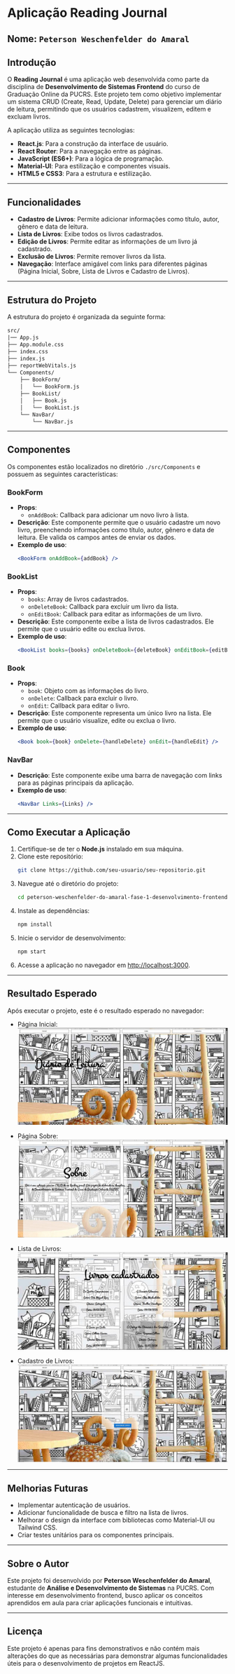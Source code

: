 # Aplicação Reading Journal

## Nome: `Peterson Weschenfelder do Amaral`

## Introdução

O **Reading Journal** é uma aplicação web desenvolvida como parte da disciplina de **Desenvolvimento de Sistemas Frontend** do curso de Graduação Online da PUCRS. Este projeto tem como objetivo implementar um sistema CRUD (Create, Read, Update, Delete) para gerenciar um diário de leitura, permitindo que os usuários cadastrem, visualizem, editem e excluam livros.

A aplicação utiliza as seguintes tecnologias:
- **React.js**: Para a construção da interface de usuário.
- **React Router**: Para a navegação entre as páginas.
- **JavaScript (ES6+)**: Para a lógica de programação.
- **Material-UI**: Para estilização e componentes visuais.
- **HTML5 e CSS3**: Para a estrutura e estilização.

---

## Funcionalidades

- **Cadastro de Livros**: Permite adicionar informações como título, autor, gênero e data de leitura.
- **Lista de Livros**: Exibe todos os livros cadastrados.
- **Edição de Livros**: Permite editar as informações de um livro já cadastrado.
- **Exclusão de Livros**: Permite remover livros da lista.
- **Navegação**: Interface amigável com links para diferentes páginas (Página Inicial, Sobre, Lista de Livros e Cadastro de Livros).

---

## Estrutura do Projeto

A estrutura do projeto é organizada da seguinte forma:

```
src/
|── App.js
├── App.module.css
├── index.css
├── index.js
├── reportWebVitals.js
└── Components/
    ├── BookForm/
    │   └── BookForm.js
    ├── BookList/
    │   ├── Book.js
    │   └── BookList.js
    └── NavBar/
        └── NavBar.js
```

---

## Componentes

Os componentes estão localizados no diretório `./src/Components` e possuem as seguintes características:

### BookForm
- **Props**:
  - `onAddBook`: Callback para adicionar um novo livro à lista.
- **Descrição**: Este componente permite que o usuário cadastre um novo livro, preenchendo informações como título, autor, gênero e data de leitura. Ele valida os campos antes de enviar os dados.
- **Exemplo de uso**:
  ```jsx
  <BookForm onAddBook={addBook} />
  ```

### BookList
- **Props**:
  - `books`: Array de livros cadastrados.
  - `onDeleteBook`: Callback para excluir um livro da lista.
  - `onEditBook`: Callback para editar as informações de um livro.
- **Descrição**: Este componente exibe a lista de livros cadastrados. Ele permite que o usuário edite ou exclua livros.
- **Exemplo de uso**:
  ```jsx
  <BookList books={books} onDeleteBook={deleteBook} onEditBook={editBook} />
  ```

### Book
- **Props**:
  - `book`: Objeto com as informações do livro.
  - `onDelete`: Callback para excluir o livro.
  - `onEdit`: Callback para editar o livro.
- **Descrição**: Este componente representa um único livro na lista. Ele permite que o usuário visualize, edite ou exclua o livro.
- **Exemplo de uso**:
  ```jsx
  <Book book={book} onDelete={handleDelete} onEdit={handleEdit} />
  ```

### NavBar
- **Descrição**: Este componente exibe uma barra de navegação com links para as páginas principais da aplicação.
- **Exemplo de uso**:
  ```jsx
  <NavBar Links={Links} />
  ```

---

## Como Executar a Aplicação

1. Certifique-se de ter o **Node.js** instalado em sua máquina.
2. Clone este repositório:
   ```bash
   git clone https://github.com/seu-usuario/seu-repositorio.git
   ```
3. Navegue até o diretório do projeto:
   ```bash
   cd peterson-weschenfelder-do-amaral-fase-1-desenvolvimento-frontend
   ```
4. Instale as dependências:
   ```bash
   npm install
   ```
5. Inicie o servidor de desenvolvimento:
   ```bash
   npm start
   ```
6. Acesse a aplicação no navegador em [http://localhost:3000](http://localhost:3000).

---

## Resultado Esperado

Após executar o projeto, este é o resultado esperado no navegador:

- Página Inicial:
  ![Página Inicial](./public/img/paginaInicial.jpg)

- Página Sobre:
  ![Página Sobre](./public/img/sobre.jpg)

- Lista de Livros:
  ![Lista de Livros](./public/img/livrosCadastrados.jpg)

- Cadastro de Livros:
  ![Cadastro de Livros](./public/img/cadastro.jpg)

---

## Melhorias Futuras

- Implementar autenticação de usuários.
- Adicionar funcionalidade de busca e filtro na lista de livros.
- Melhorar o design da interface com bibliotecas como Material-UI ou Tailwind CSS.
- Criar testes unitários para os componentes principais.

---

## Sobre o Autor

Este projeto foi desenvolvido por **Peterson Weschenfelder do Amaral**, estudante de **Análise e Desenvolvimento de Sistemas** na PUCRS. Com interesse em desenvolvimento frontend, busco aplicar os conceitos aprendidos em aula para criar aplicações funcionais e intuitivas.

---

## Licença

Este projeto é apenas para fins demonstrativos e não contém mais alterações do que as necessárias para demonstrar algumas funcionalidades úteis para o desenvolvimento de projetos em ReactJS.
